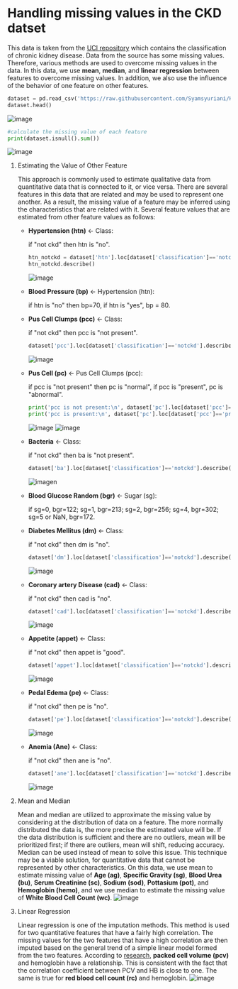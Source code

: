 # Handling missing values in the CKD datset
This data is taken from the [UCI repository](https://archive.ics.uci.edu/ml/datasets/Chronic_Kidney_Disease) which contains the classification of chronic kidney disease.
Data from the source has some missing values.
Therefore, various methods are used to overcome missing values in the data.
In this data, we use **mean**, **median**, and **linear regression** between features to overcome missing values.
In addition, we also use the influence of the behavior of one feature on other features.
```python
dataset = pd.read_csv('https://raw.githubusercontent.com/Syamsyuriani/Handling-missing-values-in-the-CKD-dataset/main/kidney_disease.csv')
dataset.head()
```

![image](https://user-images.githubusercontent.com/72261134/151512974-80a5d9b5-f93e-4efe-bbd0-6f71a50b83f0.png)

```python
#calculate the missing value of each feature
print(dataset.isnull().sum())
```
![image](https://user-images.githubusercontent.com/72261134/151513322-7fa26f58-481f-40ec-b977-8518499b50ab.png)

1. Estimating the Value of Other Feature

    This approach is commonly used to estimate qualitative data from quantitative data that is connected to it, or vice versa. There are several features in this data that are related and may be used to represent one another. As a result, the missing value of a feature may be inferred using the characteristics that are related with it. Several feature values that are estimated from other feature values as follows:
    - **Hypertension (htn)** <- Class: 
      
      if "not ckd" then htn is "no".
      ```python
      htn_notckd = dataset['htn'].loc[dataset['classification']=='notckd']
      htn_notckd.describe()
      ```
      ![image](https://user-images.githubusercontent.com/72261134/151515489-d954107c-9d4d-4b30-b4ec-2cd5fa33e503.png)

      
    - **Blood Pressure (bp)** <- Hypertension (htn): 
    
      if htn is "no" then bp=70, if htn is "yes", bp = 80.  
    - **Pus Cell Clumps (pcc)** <- Class:
 
      if "not ckd" then pcc is "not present".
      ```python
      dataset['pcc'].loc[dataset['classification']=='notckd'].describe()
      ```
      ![image](https://user-images.githubusercontent.com/72261134/151517854-54c104c9-ae43-4bb1-ba74-9ee1b263a78e.png)
    - **Pus Cell (pc)** <- Pus Cell Clumps (pcc):
      
      if pcc is "not present" then pc is "normal", if pcc is "present", pc is "abnormal".
       ```python
      print('pcc is not present:\n', dataset['pc'].loc[dataset['pcc']=='notpresent'].describe())
      print('pcc is present:\n', dataset['pc'].loc[dataset['pcc']=='present'].describe())
      ```
      ![image](https://user-images.githubusercontent.com/72261134/151518574-98c08534-cc37-4ed5-85c5-8117a726686d.png)  ![image](https://user-images.githubusercontent.com/72261134/151518629-03cf911b-af6a-432e-a3a9-74db80271f4e.png)
    - **Bacteria** <- Class:
     
      if "not ckd" then ba is "not present".
      ```python
      dataset['ba'].loc[dataset['classification']=='notckd'].describe()
      ```
      ![image](https://user-images.githubusercontent.com/72261134/151519161-4e7435a1-d8cf-49a6-a5bf-4fb4281601ca.png)n
    - **Blood Glucose Random (bgr)** <- Sugar (sg): 
    
      if sg=0, bgr=122; sg=1, bgr=213; sg=2, bgr=256; sg=4, bgr=302; sg=5 or NaN, bgr=172.
    - **Diabetes Mellitus (dm)** <- Class: 
      
      if "not ckd" then dm is "no".
      ```python
      dataset['dm'].loc[dataset['classification']=='notckd'].describe()
      ```
      ![image](https://user-images.githubusercontent.com/72261134/151519360-da9e83de-4d98-42ed-9fb7-661e2626f8e5.png)
    - **Coronary artery Disease (cad)** <- Class: 
    
      if "not ckd" then cad is "no".
      ```python
      dataset['cad'].loc[dataset['classification']=='notckd'].describe()
      ```
      ![image](https://user-images.githubusercontent.com/72261134/151519460-7ff5bb67-c671-4daa-8bb5-997abb8a269c.png)
    - **Appetite (appet)** <- Class: 
      
      if "not ckd" then appet is "good".
      ```python
      dataset['appet'].loc[dataset['classification']=='notckd'].describe()
      ```
      ![image](https://user-images.githubusercontent.com/72261134/151520054-29f875c5-d7c7-4e66-ace5-fb982ce2869d.png)
    - **Pedal Edema (pe)** <- Class:
    
      if "not ckd" then pe is "no".
      ```python
      dataset['pe'].loc[dataset['classification']=='notckd'].describe()
      ```
      ![image](https://user-images.githubusercontent.com/72261134/151519552-2ff750da-0897-4960-afc4-0fdc378794f3.png)
    - **Anemia (Ane)** <- Class: 
      
      if "not ckd" then ane is "no".
      ```python
      dataset['ane'].loc[dataset['classification']=='notckd'].describe()
      ```
      ![image](https://user-images.githubusercontent.com/72261134/151519659-66c3c112-36b1-4aca-b8d2-2648add39f65.png)
2. Mean and Median

    Mean and median are utilized to approximate the missing value by considering at the distribution of data on a feature. The more normally distributed the data is, the more precise the estimated value will be. If the data distribution is sufficient and there are no outliers, mean will be prioritized first; if there are outliers, mean will shift, reducing accuracy. Median can be used instead of mean to solve this issue. This technique may be a viable solution, for quantitative data that cannot be represented by other characteristics.  On this data, we use mean to estimate missing value of **Age (ag)**, **Specific Gravity (sg)**, **Blood Urea (bu)**, **Serum Creatinine (sc)**, **Sodium (sod)**, **Pottasium (pot)**, and **Hemoglobin (hemo)**, and we use median to estimate the missing value of **White Blood Cell Count (wc)**.
    ![image](https://user-images.githubusercontent.com/72261134/151525274-c2e65bff-9b05-4a24-970a-9f6fb0ed3bfb.png)

3. Linear Regression

    Linear regression is one of the imputation methods. This method is used for two quantitative features that have a fairly high correlation. The missing values for the two features that have a high correlation are then imputed based on the general trend of a simple linear model formed from the two features. According to [research](https://www.ncbi.nlm.nih.gov/pmc/articles/PMC6238670/), **packed cell volume (pcv)** and hemoglobin have a relationship. This is consistent with the fact that the correlation coefficient between PCV and HB is close to one. The same is true for **red blood cell count (rc)** and hemoglobin.
    ![image](https://user-images.githubusercontent.com/72261134/151530597-2198eb9b-e5a5-4979-ac64-992354664be3.png)

